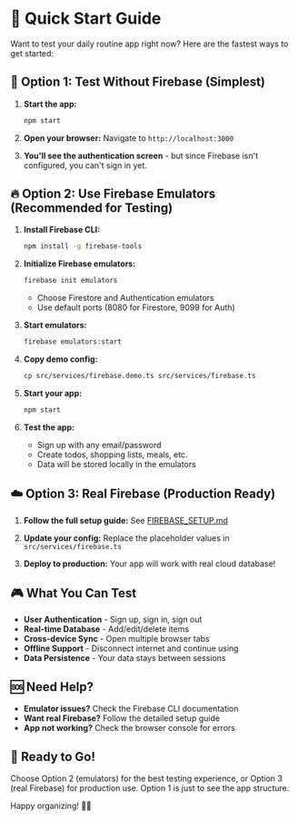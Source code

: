# 🚀 Quick Start Guide

Want to test your daily routine app right now? Here are the fastest ways to get started:

## 🎯 Option 1: Test Without Firebase (Simplest)

1. **Start the app:**
   ```bash
   npm start
   ```

2. **Open your browser:**
   Navigate to `http://localhost:3000`

3. **You'll see the authentication screen** - but since Firebase isn't configured, you can't sign in yet.

## 🔥 Option 2: Use Firebase Emulators (Recommended for Testing)

1. **Install Firebase CLI:**
   ```bash
   npm install -g firebase-tools
   ```

2. **Initialize Firebase emulators:**
   ```bash
   firebase init emulators
   ```
   - Choose Firestore and Authentication emulators
   - Use default ports (8080 for Firestore, 9099 for Auth)

3. **Start emulators:**
   ```bash
   firebase emulators:start
   ```

4. **Copy demo config:**
   ```bash
   cp src/services/firebase.demo.ts src/services/firebase.ts
   ```

5. **Start your app:**
   ```bash
   npm start
   ```

6. **Test the app:**
   - Sign up with any email/password
   - Create todos, shopping lists, meals, etc.
   - Data will be stored locally in the emulators

## ☁️ Option 3: Real Firebase (Production Ready)

1. **Follow the full setup guide:**
   See [FIREBASE_SETUP.md](./FIREBASE_SETUP.md)

2. **Update your config:**
   Replace the placeholder values in `src/services/firebase.ts`

3. **Deploy to production:**
   Your app will work with real cloud database!

## 🎮 What You Can Test

- **User Authentication** - Sign up, sign in, sign out
- **Real-time Database** - Add/edit/delete items
- **Cross-device Sync** - Open multiple browser tabs
- **Offline Support** - Disconnect internet and continue using
- **Data Persistence** - Your data stays between sessions

## 🆘 Need Help?

- **Emulator issues?** Check the Firebase CLI documentation
- **Want real Firebase?** Follow the detailed setup guide
- **App not working?** Check the browser console for errors

## 🎉 Ready to Go!

Choose Option 2 (emulators) for the best testing experience, or Option 3 (real Firebase) for production use. Option 1 is just to see the app structure.

Happy organizing! 🎯✨
